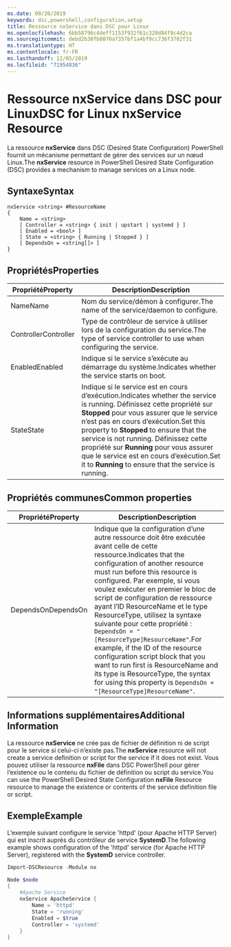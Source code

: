 ```yaml
---
ms.date: 09/20/2019
keywords: dsc,powershell,configuration,setup
title: Ressource nxService dans DSC pour Linux
ms.openlocfilehash: 6bb58796c4deff1153f932f61c328d84f8c4d2ca
ms.sourcegitcommit: debd2b38fb8070a7357bf1a4bf9cc736f3702f31
ms.translationtype: HT
ms.contentlocale: fr-FR
ms.lasthandoff: 12/05/2019
ms.locfileid: "71954836"
---
```

# <a name="dsc-for-linux-nxservice-resource"></a><span data-ttu-id="7d649-103">Ressource nxService dans DSC pour Linux</span><span class="sxs-lookup"><span data-stu-id="7d649-103">DSC for Linux nxService Resource</span></span>

<span data-ttu-id="7d649-104">La ressource **nxService** dans DSC (Desired State Configuration) PowerShell fournit un mécanisme permettant de gérer des services sur un nœud Linux.</span><span class="sxs-lookup"><span data-stu-id="7d649-104">The **nxService** resource in PowerShell Desired State Configuration (DSC) provides a mechanism to manage services on a Linux node.</span></span>

## <a name="syntax"></a><span data-ttu-id="7d649-105">Syntaxe</span><span class="sxs-lookup"><span data-stu-id="7d649-105">Syntax</span></span>

```Syntax
nxService <string> #ResourceName
{
    Name = <string>
    [ Controller = <string> { init | upstart | systemd } ]
    [ Enabled = <bool> ]
    [ State = <string> { Running | Stopped } ]
    [ DependsOn = <string[]> ]
}
```

## <a name="properties"></a><span data-ttu-id="7d649-106">Propriétés</span><span class="sxs-lookup"><span data-stu-id="7d649-106">Properties</span></span>

|<span data-ttu-id="7d649-107">Propriété</span><span class="sxs-lookup"><span data-stu-id="7d649-107">Property</span></span> |<span data-ttu-id="7d649-108">Description</span><span class="sxs-lookup"><span data-stu-id="7d649-108">Description</span></span> |
|---|---|
|<span data-ttu-id="7d649-109">Name</span><span class="sxs-lookup"><span data-stu-id="7d649-109">Name</span></span> |<span data-ttu-id="7d649-110">Nom du service/démon à configurer.</span><span class="sxs-lookup"><span data-stu-id="7d649-110">The name of the service/daemon to configure.</span></span> |
|<span data-ttu-id="7d649-111">Controller</span><span class="sxs-lookup"><span data-stu-id="7d649-111">Controller</span></span> |<span data-ttu-id="7d649-112">Type de contrôleur de service à utiliser lors de la configuration du service.</span><span class="sxs-lookup"><span data-stu-id="7d649-112">The type of service controller to use when configuring the service.</span></span> |
|<span data-ttu-id="7d649-113">Enabled</span><span class="sxs-lookup"><span data-stu-id="7d649-113">Enabled</span></span> |<span data-ttu-id="7d649-114">Indique si le service s’exécute au démarrage du système.</span><span class="sxs-lookup"><span data-stu-id="7d649-114">Indicates whether the service starts on boot.</span></span> |
|<span data-ttu-id="7d649-115">State</span><span class="sxs-lookup"><span data-stu-id="7d649-115">State</span></span> |<span data-ttu-id="7d649-116">Indique si le service est en cours d’exécution.</span><span class="sxs-lookup"><span data-stu-id="7d649-116">Indicates whether the service is running.</span></span> <span data-ttu-id="7d649-117">Définissez cette propriété sur **Stopped** pour vous assurer que le service n’est pas en cours d’exécution.</span><span class="sxs-lookup"><span data-stu-id="7d649-117">Set this property to **Stopped** to ensure that the service is not running.</span></span> <span data-ttu-id="7d649-118">Définissez cette propriété sur **Running** pour vous assurer que le service est en cours d’exécution.</span><span class="sxs-lookup"><span data-stu-id="7d649-118">Set it to **Running** to ensure that the service is running.</span></span> |

## <a name="common-properties"></a><span data-ttu-id="7d649-119">Propriétés communes</span><span class="sxs-lookup"><span data-stu-id="7d649-119">Common properties</span></span>

|<span data-ttu-id="7d649-120">Propriété</span><span class="sxs-lookup"><span data-stu-id="7d649-120">Property</span></span> |<span data-ttu-id="7d649-121">Description</span><span class="sxs-lookup"><span data-stu-id="7d649-121">Description</span></span> |
|---|---|
|<span data-ttu-id="7d649-122">DependsOn</span><span class="sxs-lookup"><span data-stu-id="7d649-122">DependsOn</span></span> |<span data-ttu-id="7d649-123">Indique que la configuration d’une autre ressource doit être exécutée avant celle de cette ressource.</span><span class="sxs-lookup"><span data-stu-id="7d649-123">Indicates that the configuration of another resource must run before this resource is configured.</span></span> <span data-ttu-id="7d649-124">Par exemple, si vous voulez exécuter en premier le bloc de script de configuration de ressource ayant l’ID ResourceName et le type ResourceType, utilisez la syntaxe suivante pour cette propriété : `DependsOn = "[ResourceType]ResourceName"`.</span><span class="sxs-lookup"><span data-stu-id="7d649-124">For example, if the ID of the resource configuration script block that you want to run first is ResourceName and its type is ResourceType, the syntax for using this property is `DependsOn = "[ResourceType]ResourceName"`.</span></span> |

## <a name="additional-information"></a><span data-ttu-id="7d649-125">Informations supplémentaires</span><span class="sxs-lookup"><span data-stu-id="7d649-125">Additional Information</span></span>

<span data-ttu-id="7d649-126">La ressource **nxService** ne crée pas de fichier de définition ni de script pour le service si celui-ci n’existe pas.</span><span class="sxs-lookup"><span data-stu-id="7d649-126">The **nxService** resource will not create a service definition or script for the service if it does not exist.</span></span> <span data-ttu-id="7d649-127">Vous pouvez utiliser la ressource **nxFile** dans DSC PowerShell pour gérer l’existence ou le contenu du fichier de définition ou script du service.</span><span class="sxs-lookup"><span data-stu-id="7d649-127">You can use the PowerShell Desired State Configuration **nxFile** Resource resource to manage the existence or contents of the service definition file or script.</span></span>

## <a name="example"></a><span data-ttu-id="7d649-128">Exemple</span><span class="sxs-lookup"><span data-stu-id="7d649-128">Example</span></span>

<span data-ttu-id="7d649-129">L’exemple suivant configure le service 'httpd' (pour Apache HTTP Server) qui est inscrit auprès du contrôleur de service **SystemD**.</span><span class="sxs-lookup"><span data-stu-id="7d649-129">The following example shows configuration of the 'httpd' service (for Apache HTTP Server), registered with the **SystemD** service controller.</span></span>

```powershell
Import-DSCResource -Module nx

Node $node
{
    #Apache Service
    nxService ApacheService {
        Name = 'httpd'
        State = 'running'
        Enabled = $true
        Controller = 'systemd'
    }
}
```
